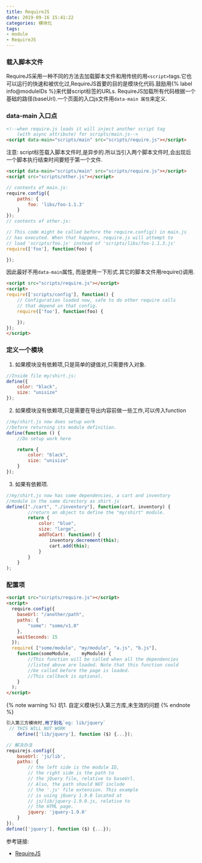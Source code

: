 ```yaml
---
title: RequireJS
date: 2019-09-16 15:41:22
categories: 模块化
tags: 
- module
- RequireJS
---
```

### 载入脚本文件
RequireJS采用一种不同的方法去加载脚本文件和用传统的用`<script>`tags.它也可以运行的快速和被优化过,RequireJS首要的目的是模块化代码.鼓励用{% label info@moduleIDs %}来代替script标签的URLs.
RequireJS加载所有代码根据一个基础的路径(baseUrl).一个页面的入口js文件用`data-main 属性`来定义.
### data-main 入口点
```html
<!--when require.js loads it will inject another script tag
    (with async attribute) for scripts/main.js-->
<script data-main="scripts/main" src="scripts/require.js"></script>
```
<!-- more -->
注意: script标签载入脚本文件时,是异步的.所以当引入两个脚本文件时,会出现后一个脚本执行结束时间要短于第一个文件.
```html
<script data-main="scripts/main" src="scripts/require.js"></script>
<script src="scripts/other.js"></script>
```
```js
// contents of main.js:
require.config({
    paths: {
        foo: 'libs/foo-1.1.3'
    }
});
// contents of other.js:

// This code might be called before the require.config() in main.js
// has executed. When that happens, require.js will attempt to
// load 'scripts/foo.js' instead of 'scripts/libs/foo-1.1.3.js'
require(['foo'], function(foo) {

});
```
因此最好不用`data-main`属性, 而是使用一下形式.其它的脚本文件用require()调用.
```html
<script src="scripts/require.js"></script>
<script>
require(['scripts/config'], function() {
    // Configuration loaded now, safe to do other require calls
    // that depend on that config.
    require(['foo'], function(foo) {

    });
});
</script>
```
### 定义一个模块
1. 如果模块没有依赖项,只是简单的键值对,只需要传入对象.
```js
//Inside file my/shirt.js:
define({
    color: "black",
    size: "unisize"
});
```
2. 如果模块没有依赖项,只是需要在导出内容前做一些工作,可以传入function
```js
//my/shirt.js now does setup work
//before returning its module definition.
define(function () {
    //Do setup work here

    return {
        color: "black",
        size: "unisize"
    }
});
```
3. 如果有依赖项.
```js
//my/shirt.js now has some dependencies, a cart and inventory
//module in the same directory as shirt.js
define(["./cart", "./inventory"], function(cart, inventory) {
        //return an object to define the "my/shirt" module.
        return {
            color: "blue",
            size: "large",
            addToCart: function() {
                inventory.decrement(this);
                cart.add(this);
            }
        }
    }
);
```
### 配置项
```html
<script src="scripts/require.js"></script>
<script>
  require.config({
    baseUrl: "/another/path",
    paths: {
        "some": "some/v1.0"
    },
    waitSeconds: 15
  });
  require( ["some/module", "my/module", "a.js", "b.js"],
    function(someModule,    myModule) {
        //This function will be called when all the dependencies
        //listed above are loaded. Note that this function could
        //be called before the page is loaded.
        //This callback is optional.
    }
  );
</script>
```
{% note warning %}
坑1. 自定义模块引入第三方库,未生效的问题
{% endnote %}
```js
引入第三方模块时,用了别名`eg: lib/jquery`
 // THIS WILL NOT WORK
    define(['lib/jquery'], function ($) {...});

// 解决办法
requirejs.config({
    baseUrl: 'js/lib',
    paths: {
        // the left side is the module ID,
        // the right side is the path to
        // the jQuery file, relative to baseUrl.
        // Also, the path should NOT include
        // the '.js' file extension. This example
        // is using jQuery 1.9.0 located at
        // js/lib/jquery-1.9.0.js, relative to
        // the HTML page.
        jquery: 'jquery-1.9.0'
    }
});
define(['jquery'], function ($) {...});
```
参考链接: 
 - [RequireJS](https://requirejs.org/docs/api.html)
